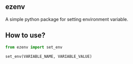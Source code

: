 ## ezenv

A simple python package for setting environment variable.

## How to use?

```python
from ezenv import set_env

set_env(VARIABLE_NAME, VARIABLE_VALUE)
```